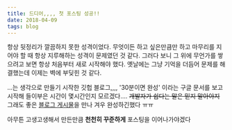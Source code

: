 ```yaml
---
title: 드디어,,,, 첫 포스팅 성공!!
date: 2018-04-09
tags: blog
---
```

항상 뒷정리가 깔끔하지 못한 성격이었다. 무엇이든 하고 싶은만큼만 하고 마무리를 지어야 할 때 항상 지루해하는 성격이 문제였던 것 같다. 그러다 보니 그 위에 무언가를 쌓으려고 보면 항상 처음부터 새로 시작해야 했다. 옛날에는 그냥 기억을 더듬어 문제를 해결했는데 이제는 벽에 부딪힌 것 같다.

...는 생각으로 만들기 시작한 깃헙 블로그,,,, '30분이면 완성' 이라는 구글 문서를 보고 시작해 들이부은 시간이 몇시간인지 모르겠다.... 
~~개발자가 쉽다는 말은 믿지 말아야지~~
그래도 좋은 [블로그 게시물](https://junhobaik.github.io/jekyll-apply-theme/#%ED%85%8C%EC%8A%A4%ED%8A%B8-%EB%B0%B0%ED%8F%AC)을 만나 겨우 완성하긴했다 ㅠㅠ

아무튼 고생고생해서 만든만큼 **천천히 꾸준하게** 포스팅을 이어나가야겠다
